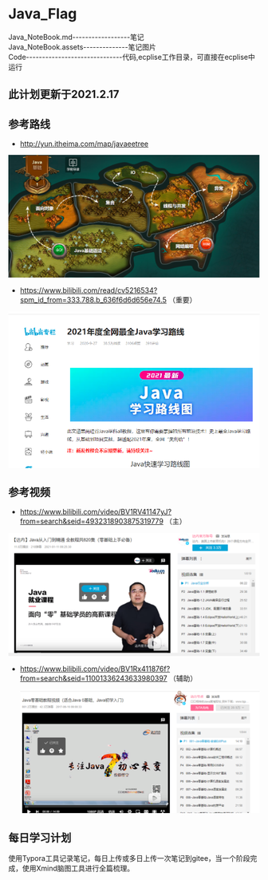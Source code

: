 # Java_Flag

Java_NoteBook.md------------------笔记<br/>
Java_NoteBook.assets--------------笔记图片<br/>
Code------------------------------代码,ecplise工作目录，可直接在ecplise中运行

## 此计划更新于2021.2.17



## 参考路线

- http://yun.itheima.com/map/javaeetree

![image-20210217144906160](README.assets/image-20210217144906160.png)



- https://www.bilibili.com/read/cv5216534?spm_id_from=333.788.b_636f6d6d656e74.5 （重要）

![image-20210217145335405](README.assets/image-20210217145335405.png)







## 参考视频

- https://www.bilibili.com/video/BV1RV41147yJ?from=search&seid=4932318903875319779    （主）

![image-20210217145045758](README.assets/image-20210217145045758.png)



- https://www.bilibili.com/video/BV1Rx411876f?from=search&seid=11001336243633980397  （辅助）

  ![image-20210217145312622](README.assets/image-20210217145312622.png)



## 每日学习计划
使用Typora工具记录笔记，每日上传或多日上传一次笔记到gitee，当一个阶段完成，使用Xmind脑图工具进行全篇梳理。